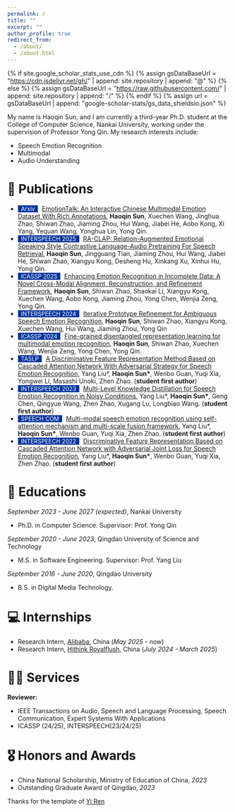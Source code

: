 ```yaml
---
permalink: /
title: ""
excerpt: ""
author_profile: true
redirect_from: 
  - /about/
  - /about.html
---
```


{% if site.google_scholar_stats_use_cdn %}
{% assign gsDataBaseUrl = "https://cdn.jsdelivr.net/gh/" | append: site.repository | append: "@" %}
{% else %}
{% assign gsDataBaseUrl = "https://raw.githubusercontent.com/" | append: site.repository | append: "/" %}
{% endif %}
{% assign url = gsDataBaseUrl | append: "google-scholar-stats/gs_data_shieldsio.json" %}

<span class='anchor' id='about-me'></span>

My name is Haoqin Sun, and I am currently a third-year Ph.D. student at the College of Computer Science, Nankai University, working under the supervision of Professor Yong Qin. My research interests include:
- Speech Emotion Recognition 
- Multimodal
- Audio Understanding

# 📝 Publications 
<!-- for example -->
<!-- - <span style="display:inline-block; background-color:#00369F; color:#fff; padding:0px 7px; margin-right:5px; font-size:13px;">ACL 2024</span><span style="color:red">(Oral)</span> [GenTranslate: Large Language Models are Generative Multilingual Speech and Machine Translators](https://aclanthology.org/2024.acl-long.5.pdf), **<u>Yuchen Hu</u>**, Chen Chen, Chao-Han Huck Yang, Ruizhe Li, Dong Zhang, Zhehuai Chen, Eng Siong Chng. [[Code]](https://github.com/YUCHEN005/GenTranslate) [[Data]](https://huggingface.co/datasets/PeacefulData/HypoTranslate) -->

- <span style="display:inline-block; background-color:#00369F; color:#fff; padding:0px 7px; margin-right:5px; font-size:13px;">Arxiv</span> [EmotionTalk: An Interactive Chinese Multimodal Emotion Dataset With Rich Annotations](https://arxiv.org/pdf/2505.23018), **Haoqin Sun**, Xuechen Wang, Jinghua Zhao, Shiwan Zhao, Jiaming Zhou, Hui Wang, Jiabei He, Aobo Kong, Xi Yang, Yequan Wang, Yonghua Lin, Yong Qin.
- <span style="display:inline-block; background-color:#00369F; color:#fff; padding:0px 7px; margin-right:5px; font-size:13px;">INTERSPEECH 2025</span> [RA-CLAP: Relation-Augmented Emotional Speaking Style Contrastive Language-Audio Pretraining For Speech Retrieval](https://arxiv.org/pdf/2505.19437), **Haoqin Sun**, Jingguang Tian, Jiaming Zhou, Hui Wang, Jiabei He, Shiwan Zhao, Xiangyu Kong, Desheng Hu, Xinkang Xu, Xinhui Hu, Yong Qin.
- <span style="display:inline-block; background-color:#00369F; color:#fff; padding:0px 7px; margin-right:5px; font-size:13px;">ICASSP 2025</span> [Enhancing Emotion Recognition in Incomplete Data: A Novel Cross-Modal Alignment, Reconstruction, and Refinement Framework](https://ieeexplore.ieee.org/abstract/document/10889485), **Haoqin Sun**, Shiwan Zhao, Shaokai Li, Xiangyu Kong, Xuechen Wang, Aobo Kong, Jiaming Zhou, Yong Chen, Wenjia Zeng, Yong Qin.
- <span style="display:inline-block; background-color:#00369F; color:#fff; padding:0px 7px; margin-right:5px; font-size:13px;">INTERSPEECH 2024</span> [Iterative Prototype Refinement for Ambiguous Speech Emotion Recognition](https://www.isca-archive.org/interspeech_2024/sun24e_interspeech.pdf), **Haoqin Sun**, Shiwan Zhao, Xiangyu Kong, Xuechen Wang, Hui Wang, Jiaming Zhou, Yong Qin
- <span style="display:inline-block; background-color:#00369F; color:#fff; padding:0px 7px; margin-right:5px; font-size:13px;">ICASSP 2024</span> [Fine-grained disentangled representation learning for multimodal emotion recognition](https://ieeexplore.ieee.org/abstract/document/10447667), **Haoqin Sun**, Shiwan Zhao, Xuechen Wang, Wenjia Zeng, Yong Chen, Yong Qin.
- <span style="display:inline-block; background-color:#00369F; color:#fff; padding:0px 7px; margin-right:5px; font-size:13px;">TASLP</span> [A Discriminative Feature Representation Method Based on Cascaded Attention Network With Adversarial Strategy for Speech Emotion Recognition](https://ieeexplore.ieee.org/abstract/document/10045019), Yang Liu\*, **Haoqin Sun\***, Wenbo Guan, Yuqi Xia, Yongwei Li, Masashi Unoki, Zhen Zhao. (**student first author**)
- <span style="display:inline-block; background-color:#00369F; color:#fff; padding:0px 7px; margin-right:5px; font-size:13px;">INTERSPEECH 2023</span> [Multi-Level Knowledge Distillation for Speech Emotion Recognition in Noisy Conditions](https://www.isca-archive.org/interspeech_2023/liu23b_interspeech.pdf), Yang Liu\*, **Haoqin Sun\***, Geng Chen, Qingyue Wang, Zhen Zhao, Xugang Lu, Longbiao Wang. (**student first author**)
- <span style="display:inline-block; background-color:#00369F; color:#fff; padding:0px 7px; margin-right:5px; font-size:13px;">SPEECH COM</span> [Multi-modal speech emotion recognition using self-attention mechanism and multi-scale fusion framework](https://www.sciencedirect.com/science/article/pii/S0167639322000309), Yang Liu\*, **Haoqin Sun\***, Wenbo Guan, Yuqi Xia, Zhen Zhao. (**student first author**)
- <span style="display:inline-block; background-color:#00369F; color:#fff; padding:0px 7px; margin-right:5px; font-size:13px;">INTERSPEECH 2022</span> [Discriminative Feature Representation Based on Cascaded Attention Network with Adversarial Joint Loss for Speech Emotion Recognition](https://www.isca-archive.org/interspeech_2022/liu22aa_interspeech.pdf), Yang Liu\*, **Haoqin Sun\***, Wenbo Guan, Yuqi Xia, Zhen Zhao. (**student first author**)



# 📖 Educations
*September 2023 - June 2027 (expected)*, Nankai University
- Ph.D. in Computer Science. Supervisor: Prof. Yong Qin

*September 2020 - June 2023*, Qingdao University of Science and Technology
- M.S. in Software Engineering. Supervisor: Prof. Yang Liu

*September 2016 - June 2020*, Qingdao University
- B.S. in Digital Media Technology.


# 💻 Internships
- Research Intern, [Alibaba](https://www.alibaba.com), China (*May 2025 - now*)
- Research Intern, [Hithink Royalflush](https://www.tonghuashuncn.com/), China (*July 2024 - March 2025*)

# 🧑‍🔬 Services
**Reviewer:** &nbsp; 
- IEEE Transactions on Audio, Speech and Language Processing, Speech Communication, Expert Systems With Applications
- ICASSP (24/25), INTERSPEECH(23/24/25)

# 🎖 Honors and Awards
- China National Scholarship, Ministry of Education of China, *2023*
- Outstanding Graduate Award of Qingdao, *2023*


Thanks for the template of <a href="https://rayeren.github.io">Yi Ren</a>
